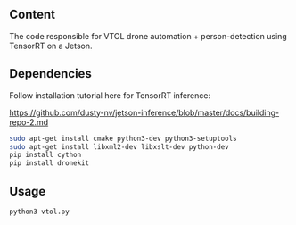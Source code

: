 ## Content

The code responsible for VTOL drone automation + person-detection using TensorRT on a Jetson.

## Dependencies

Follow installation tutorial here for TensorRT inference:

https://github.com/dusty-nv/jetson-inference/blob/master/docs/building-repo-2.md


```bash
sudo apt-get install cmake python3-dev python3-setuptools
sudo apt-get install libxml2-dev libxslt-dev python-dev 
pip install cython
pip install dronekit 
```

## Usage

```bash
python3 vtol.py
```

